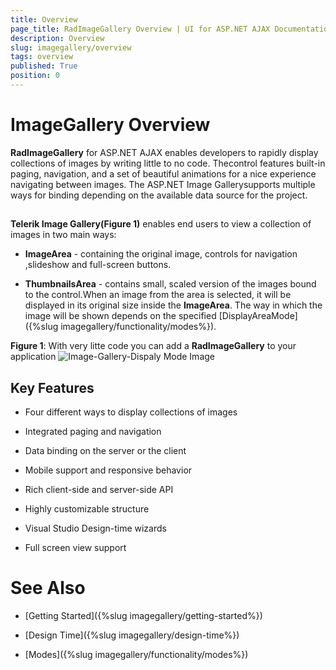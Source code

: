 ```yaml
---
title: Overview
page_title: RadImageGallery Overview | UI for ASP.NET AJAX Documentation
description: Overview
slug: imagegallery/overview
tags: overview
published: True
position: 0
---
```


# ImageGallery Overview



**RadImageGallery** for ASP.NET AJAX enables developers to rapidly display collections of images by writing little to no code. Thecontrol features built-in paging, navigation, and a set of beautiful animations for a nice experience navigating between images. The ASP.NET Image Gallerysupports multiple ways for binding depending on the available data source for the project.

## 


**Telerik Image Gallery(Figure 1)** enables end users to view a collection of images in two main ways:

* **ImageArea** - containing the original image, controls for navigation ,slideshow and full-screen buttons.

* **ThumbnailsArea** - contains small, scaled version of the images bound to the control.When an image from the area is selected, it will be displayed in its original size inside the **ImageArea**. The way in which the image will be shown depends on the specified [DisplayAreaMode]({%slug imagegallery/functionality/modes%}).

**Figure 1**: With very litte code you can add a **RadImageGallery** to your application
![Image-Gallery-Dispaly Mode Image](images/Image-Gallery-DispalyModeImage.jpg)

## Key Features

* Four different ways to display collections of images

* Integrated paging and navigation

* Data binding on the server or the client

* Mobile support and responsive behavior

* Rich client-side and server-side API

* Highly customizable structure

* Visual Studio Design-time wizards

* Full screen view support

# See Also

 * [Getting Started]({%slug imagegallery/getting-started%})

 * [Design Time]({%slug imagegallery/design-time%})

 * [Modes]({%slug imagegallery/functionality/modes%})
